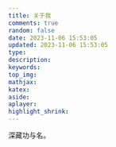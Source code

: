 ```yaml
---
title: 关于我
comments: true
random: false
date: 2023-11-06 15:53:05
updated: 2023-11-06 15:53:05
type:
description:
keywords:
top_img:
mathjax:
katex:
aside:
aplayer:
highlight_shrink:
---
```


深藏功与名。